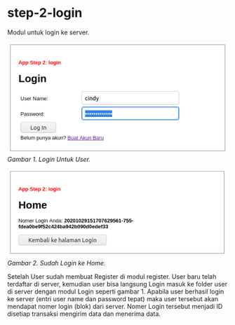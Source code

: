 # step-2-login
Modul untuk login ke server.

![Login-User](https://github.com/rangkaidata/step-2-login/blob/master/login.png)
<br>*Gambar 1. Login Untuk User.*

![Home-Menu](https://github.com/rangkaidata/step-2-login/blob/master/home.png)
<br>*Gambar 2. Sudah Login ke Home.*

Setelah User sudah membuat Register di modul register. User baru telah terdaftar di server, kemudian user bisa langsung Login masuk ke folder user di server dengan modul Login seperti gambar 1. Apabila user berhasil login ke server (entri user name dan password tepat) maka user tersebut akan mendapat nomer login (blok) dari server. Nomer Login tersebut menjadi ID disetiap transaksi mengirim data dan menerima data.
